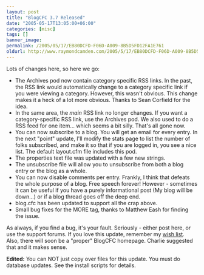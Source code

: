 ```yaml
---
layout: post
title: "BlogCFC 3.7 Released"
date: "2005-05-17T13:05:00+06:00"
categories: [misc]
tags: []
banner_image: 
permalink: /2005/05/17/EB80DCFD-F06D-A009-8B5D5FD12FA1E761
oldurl: http://www.raymondcamden.com/2005/5/17/EB80DCFD-F06D-A009-8B5D5FD12FA1E761
---
```


Lots of changes here, so here we go:

<ul>
<li>The Archives pod now contain category specific RSS links. In the past, the RSS link would automatically change to a category specific link if you were viewing a category. However, this wasn't obvious. This change makes it a heck of a lot more obvious. Thanks to Sean Corfield for the idea.
<li>In the same area, the <i>main</i> RSS link no longer changes. If you want a category-specific RSS link, use the Archives pod. We also used to do a RSS feed for one item... which seems a bit silly. That's all gone now.
<li>You can now subscribe to a blog. You will get an email for every entry. In the next "point" update, I'll modify the stats page to list the number of folks subscribed, and make it so that if you are logged in, you see a nice list. The default layout.cfm file includes this pod.
<li>The properties text file was updated with a few new strings. 
<li>The unsubscribe file will allow you to unsubscribe from both a blog entry or the blog as a whole.
<li>You can now disable comments per entry. Frankly, I think that defeats the whole purpose of a blog. Free speech forever! However - sometimes it can be useful if you have a purely informational post (My blog will be down...) or if a blog thread goes off the deep end.
<li>blog.cfc has been updated to support all the crap above.
<li>Small bug fixes for the MORE tag, thanks to Matthew Eash for finding the issue.
</ul>

As always, if you find a bug, it's your fault. Seriously - either post here, or use the support forums. If you love this update, remember my <a href="http://www.amazon.com/o/registry/2TCL1D08EZEYE">wish list</a>. Also, there will soon be a "proper" BlogCFC homepage. Charlie suggested that and it makes sense.

<b>Edited:</b> You can NOT just copy over files for this update. You must do database updates. See the install scripts for details.